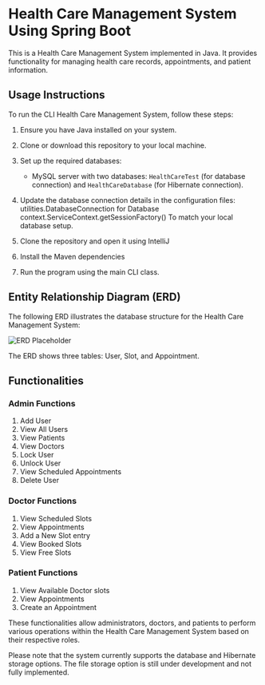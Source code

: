# Health Care Management System Using Spring Boot

This is a Health Care Management System implemented in Java. It provides functionality for managing health care records, appointments, and patient information.

## Usage Instructions

To run the CLI Health Care Management System, follow these steps:

1. Ensure you have Java installed on your system.

2. Clone or download this repository to your local machine.

3. Set up the required databases:
    - MySQL server with two databases: `HealthCareTest` (for database connection) and `HealthCareDatabase` (for Hibernate connection).

4. Update the database connection details in the configuration files:
   utilities.DatabaseConnection for Database
   context.ServiceContext.getSessionFactory()
   To match your local database setup.

5. Clone the repository and open it using IntelliJ
6. Install the Maven dependencies
7. Run the program using the main CLI class.

## Entity Relationship Diagram (ERD)

The following ERD illustrates the database structure for the Health Care Management System:

![ERD Placeholder](Health-Care-System-ERD.png)

The ERD shows three tables: User, Slot, and Appointment.

## Functionalities

### Admin Functions

1. Add User
2. View All Users
3. View Patients
4. View Doctors
5. Lock User
6. Unlock User
7. View Scheduled Appointments
8. Delete User

### Doctor Functions

1. View Scheduled Slots
2. View Appointments
3. Add a New Slot entry
4. View Booked Slots
5. View Free Slots

### Patient Functions

1. View Available Doctor slots
2. View Appointments
3. Create an Appointment

These functionalities allow administrators, doctors, and patients to perform various operations within the Health Care Management System based on their respective roles.

Please note that the system currently supports the database and Hibernate storage options. The file storage option is still under development and not fully implemented.